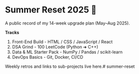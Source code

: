 # Summer Reset 2025 🚀

A public record of my 14-week upgrade plan (May–Aug 2025).

**Tracks**
1. Front-End Build - HTML / CSS / JavaScript / React  
2. DSA Grind - 100 LeetCode (Python ➜ C++)  
3. Data & ML Starter Pack - NumPy / Pandas / scikit-learn  
4. DevOps Basics - Git, Docker, CI/CD

Weekly retros and links to sub-projects live here.# summer-reset